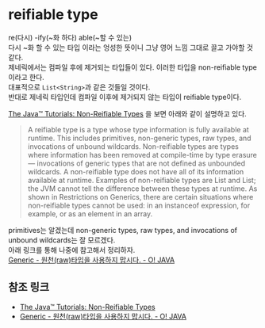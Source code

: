 # reifiable type
re(다시) -ify(~화 하다) able(~할 수 있는)  
다시 ~화 할 수 있는 타입 이라는 엉성한 뜻이니 그냥 영어 느낌 그대로 끌고 가야할 것 같다.  
제네릭에서는 컴파일 후에 제거되는 타입들이 있다. 이러한 타입을 non-reifiable type이라고 한다.  
대표적으로 `List<String>`과 같은 것들일 것이다.  
반대로 제네릭 타입인데 컴파일 이후에 제거되지 않는 타입이 reifiable type이다.  

[The Java™ Tutorials: Non-Reifiable Types](https://docs.oracle.com/javase/tutorial/java/generics/nonReifiableVarargsType.html)
을 보면 아래와 같이 설명하고 있다.  
> A reifiable type is a type whose type information is fully available at runtime.
  This includes primitives, non-generic types, raw types, and invocations of unbound wildcards.
  Non-reifiable types are types where information has been removed at compile-time by type erasure — 
  invocations of generic types that are not defined as unbounded wildcards.
  A non-reifiable type does not have all of its information available at runtime.
  Examples of non-reifiable types are List<String> and List<Number>;
  the JVM cannot tell the difference between these types at runtime.
  As shown in Restrictions on Generics, there are certain situations where non-reifiable types cannot be used:
  in an instanceof expression, for example, or as an element in an array.

primitives는 알겠는데 non-generic types, raw types, and invocations of unbound wildcards는 잘 모르겠다.  
아래 링크를 통해 나중에 참고해서 정리하자.  
[Generic - 원천(raw)타입을 사용하지 맙시다. - O! JAVA](http://ojava.tistory.com/27)

## 참조 링크
* [The Java™ Tutorials: Non-Reifiable Types](https://docs.oracle.com/javase/tutorial/java/generics/nonReifiableVarargsType.html)  
* [Generic - 원천(raw)타입을 사용하지 맙시다. - O! JAVA](http://ojava.tistory.com/27)  
